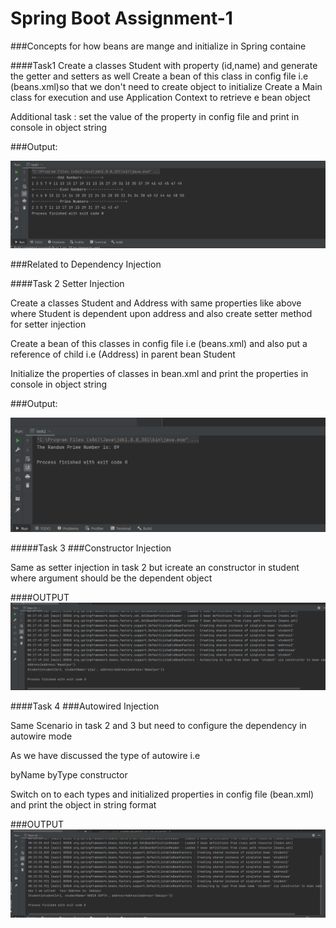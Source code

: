 # Spring Boot Assignment-1

###Concepts for how beans are mange and initialize in Spring containe

####Task1
Create a classes Student with property (id,name) and generate the getter and setters as well
Create a bean of this class in config file i.e (beans.xml)so that we don't need to create object to initialize
Create a Main class for execution and use Application Context to retrieve e bean object

Additional task : set the value of the property in config file and print in console in object string

###Output:

![Task1](output/task1.png "output1")


###Related to Dependency Injection

####Task 2
Setter Injection

Create a classes Student and Address with same properties like above where Student is dependent upon address and also create setter method for setter injection

Create a bean of this classes  in config file i.e (beans.xml) and also put a reference of child i.e (Address) in parent bean Student

Initialize the properties of classes in bean.xml and print the properties in console  in object string

###Output:

![Task2](output/task2.png "output2")


#####Task 3
###Constructor Injection

Same as setter injection in task 2 but icreate an constructor in student where argument should be the dependent object

####OUTPUT
![Task3](output/task3.PNG "output3")



####Task 4
###Autowired Injection

Same Scenario in task 2 and 3 but need to configure the dependency in autowire mode

As we have discussed the type of autowire i.e

byName
byType
constructor

Switch on to each types and initialized properties in config file (bean.xml) and print the object in string format

###OUTPUT
![Task4](output/task4.PNG "output4")

